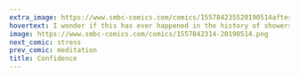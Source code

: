 ```yaml
---
extra_image: https://www.smbc-comics.com/comics/155784235520190514after.png
hovertext: I wonder if this has ever happened in the history of showers.
image: https://www.smbc-comics.com/comics/1557842314-20190514.png
next_comic: stress
prev_comic: meditation
title: Confidence
---
```


